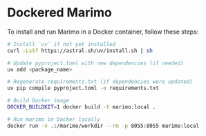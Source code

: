 # Dockered Marimo

To install and run Marimo in a Docker container, follow these steps:

```zsh
# Install `uv` if not yet installed
curl -LsSf https://astral.sh/uv/install.sh | sh

# Update pyproject.toml with new dependencies (if needed)
uv add <package_name>

# Regenerate requirements.txt (if dependencies were updated)
uv pip compile pyproject.toml -o requirements.txt

# Build Docker image
DOCKER_BUILDKIT=1 docker build -t marimo:local .

# Run marimo in Docker locally
docker run -v .:/marimo/workdir --rm -p 8055:8055 marimo:local
```
